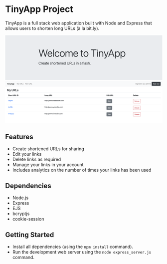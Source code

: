 # TinyApp Project

TinyApp is a full stack web application built with Node and Express that allows users to shorten long URLs (à la bit.ly).

!["welcome screen on TinyApp"](/docs/welcome-tinyapp.png)
!["welcome screen on TinyApp"](/docs/my-urls-tinyapp.png)

## Features

- Create shortened URLs for sharing
- Edit your links
- Delete links as required
- Manage your links in your account
- Includes analytics on the number of times your links has been used


## Dependencies

- Node.js
- Express
- EJS
- bcryptjs
- cookie-session

## Getting Started

- Install all dependencies (using the `npm install` command).
- Run the development web server using the `node express_server.js` command.